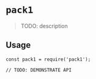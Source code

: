# `pack1`

> TODO: description

## Usage

```
const pack1 = require('pack1');

// TODO: DEMONSTRATE API
```
